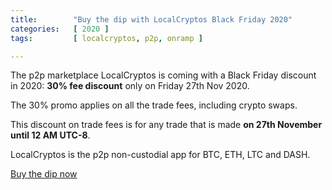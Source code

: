 ```yaml
---
title:        "Buy the dip with LocalCryptos Black Friday 2020"
categories:   [ 2020 ]
tags:         [ localcryptos, p2p, onramp ]

---
```


The p2p marketplace LocalCryptos is coming with a Black Friday discount in 2020: **30% fee discount** only on Friday 27th Nov 2020.

The 30% promo applies on all the trade fees, including crypto swaps.

This discount on trade fees is for any trade that is made **on 27th November until 12 AM UTC-8**.

LocalCryptos is the p2p non-custodial app for BTC, ETH, LTC and DASH.

<a rel="nofollow" class="btn" href="https://localcryptos.com/r/bocmask">Buy the dip now</a>
